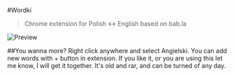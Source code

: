 #Wordki

> Chrome extension for Polish <-> English based on bab.la

![Preview](https://raw.githubusercontent.com/elmccd/wordki/master/preview.png "Preview")

##You wanna more?
Right click anywhere and select Angielski.
You can add new words with + button in extension.
If you like it, or you are using this let me know, I will get it together.
It's old and rar, and can be turned of any day.
